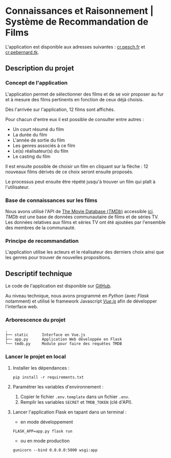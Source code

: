 # Connaissances et Raisonnement | Système de Recommandation de Films

L'application est disponible aux adresses suivantes : [cr.pesch.fr](https://cr.pesch.fr/) et [cr.pebernard.tk](https://cr.pebernard.tk).

## Description du projet

### Concept de l'application

L'application permet de sélectionner des films et de se voir proposer au fur et à mesure des films pertinents en fonction de ceux déjà choisis.

Dès l'arrivée sur l'application, 12 films sont affichés. 

Pour chacun d'entre eux il est possible de consulter entre autres :
- Un court résumé du film
- La durée du film
- L'année de sortie du film
- Les genres associés à ce film
- Le(s) réalisateur(s) du film
- Le casting du film

Il est ensuite possible de choisir un film en cliquant sur la flèche : 12 nouveaux films dérivés de ce choix seront ensuite proposés.

Le processus peut ensuite être répété jusqu'à trouver un film qui plaît à l'utilisateur.

### Base de connaissances sur les films

Nous avons utilisé l'API de [The Movie Database (_TMDb_)](https://www.themoviedb.org/) accessible [ici](https://www.themoviedb.org/documentation/api).
_TMDb_ est une base de données communautaire de films et de séries TV. 
Les données relatives aux films et séries TV ont été ajoutées par l'ensemble des membres de la communauté.

### Principe de recommandation

L'application utilise les acteurs et le réalisateur des derniers choix ainsi que les genres pour trouver de nouvelles propositions.

## Descriptif technique

Le code de l'application est disponible sur [GitHub](https://github.com/mathispesch/cr-recommendations).

Au niveau technique, nous avons programmé en _Python_ (avec _Flask_ notamment) et utilisé le framework Javascript
[_Vue.js_](https://vuejs.org/) afin de développer l'interface web.

### Arborescence du projet

```
.
├── static      Interface en Vue.js
├── app.py      Application Web développée en Flask
└── tmdb.py     Module pour faire des requêtes TMDB
```

### Lancer le projet en local

1. Installer les dépendances :
    ```
    pip install -r requirements.txt
    ```

2. Paramétrer les variables d'environnement :
   1. Copier le fichier `.env.template` dans un fichier `.env`.
   2. Remplir les variables `SECRET` et `TMDB_TOKEN` (clé d'API).


3. Lancer l'application Flask en tapant dans un terminal :
   
   - en mode développement
   ```
   FLASK_APP=app.py flask run
   ```
   - ou en mode production
    ```
    gunicorn --bind 0.0.0.0:5000 wsgi:app
    ```
